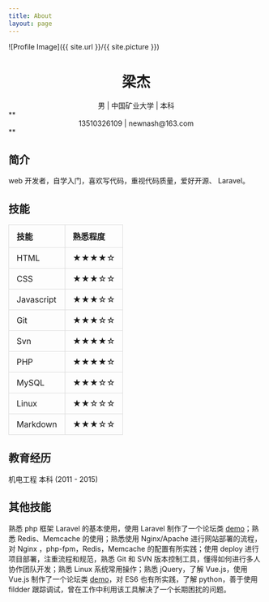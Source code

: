 ```yaml
---
title: About
layout: page
---
```

![Profile Image]({{ site.url }}/{{ site.picture }})
# <center>梁杰</center>
<center>男 | 中国矿业大学 | 本科</center>
**<center>13510326109 | newnash@163.com</center>**

## 简介

web 开发者，自学入门，喜欢写代码，重视代码质量，爱好开源、 Laravel。

## 技能

<style>
	table {
		border-spacing: 0;
		border-collapse: collapse;
	}
	table tr {
		border-top: 1px solid #ccc;
	}
	table th {
		border: 1px solid #ddd;
  		padding: 10px 15px;
	}
	table td {
		border: 1px solid #ddd;
  		padding: 10px 15px;
	}
</style>
| 技能 | 熟悉程度 |
| :- | :- |
| HTML | ★★★★☆ |
| CSS | ★★★☆☆ |
| Javascript | ★★★☆☆ |
| Git | ★★★☆☆ |
| Svn | ★★★★☆ |
| PHP | ★★★★☆ |
| MySQL | ★★★☆☆ |
| Linux | ★★☆☆☆ |
| Markdown | ★★★☆☆ |

## 教育经历

机电工程 本科 (2011 - 2015)

## 其他技能

熟悉 php 框架 Laravel 的基本使用，使用 Laravel 制作了一个论坛类 [demo](http://laravel-demo.hero666.cn)；熟悉 Redis、Memcache 的使用；熟悉使用 Nginx/Apache 进行网站部署的流程，对 Nginx ，php-fpm，Redis，Memcache 的配置有所实践；使用 deploy 进行项目部署，注重流程和规范，熟悉 Git 和 SVN 版本控制工具，懂得如何进行多人协作团队开发；熟悉 Linux 系统常用操作；熟悉 jQuery，了解 Vue.js，使用 Vue.js 制作了一个论坛类 [demo](https://rust17.github.io/hello_vue/dist/)，对 ES6 也有所实践，了解 python，善于使用 fildder 跟踪调试，曾在工作中利用该工具解决了一个长期困扰的问题。
